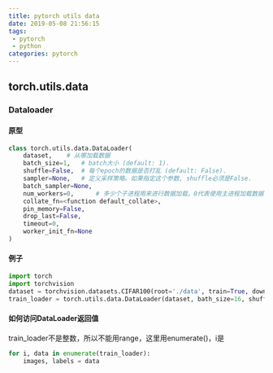 ```yaml
---
title: pytorch utils data
date: 2019-05-08 21:56:15
tags:
 - pytorch
 - python
categories: pytorch
---
```


## torch.utils.data
### Dataloader
#### 原型
``` python
class torch.utils.data.DataLoader(
	dataset, 	# 从哪加载数据
	batch_size=1, 	# batch大小 (default: 1).
	shuffle=False,	# 每个epoch的数据是否打乱 (default: False).
	sampler=None, 	# 定义采样策略。如果指定这个参数, shuffle必须是False.
	batch_sampler=None, 
	num_workers=0,		# 多少个子进程用来进行数据加载。0代表使用主进程加载数据 (default: 0)
	collate_fn=<function default_collate>, 
	pin_memory=False, 
	drop_last=False, 
	timeout=0, 
	worker_init_fn=None
)
```

#### 例子
``` python
import torch
import torchvision
dataset = torchvision.datasets.CIFAR100(root='./data', train=True, download=True, transform=None)
train_loader = torch.utils.data.DataLoader(dataset, bath_size=16, shuffle=False, num_worker=2)
```
#### 如何访问DataLoader返回值
train_loader不是整数，所以不能用range，这里用enumerate()，i是
``` python
for i, data in enumerate(train_loader):
    images, labels = data
```


